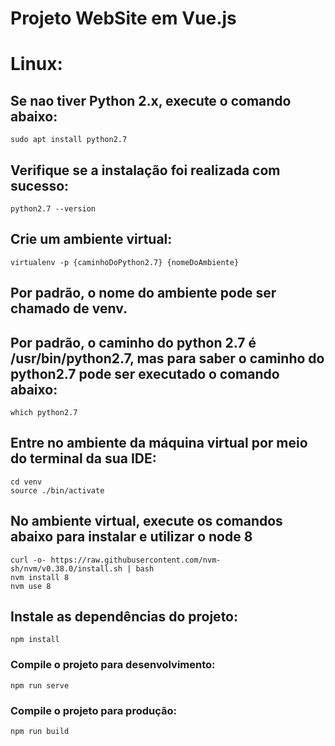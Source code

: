 # Projeto WebSite em Vue.js

# Linux:

## Se nao tiver Python 2.x, execute o comando abaixo:

```
sudo apt install python2.7
```

## Verifique se a instalação foi realizada com sucesso:

```
python2.7 --version
```

## Crie um ambiente virtual:

```
virtualenv -p {caminhoDoPython2.7} {nomeDoAmbiente}
```

## Por padrão, o nome do ambiente pode ser chamado de venv.

## Por padrão, o caminho do python 2.7 é /usr/bin/python2.7, mas para saber o caminho do python2.7 pode ser executado o comando abaixo:

```
which python2.7
```

## Entre no ambiente da máquina virtual por meio do terminal da sua IDE:

```
cd venv
source ./bin/activate
```

## No ambiente virtual, execute os comandos abaixo para instalar e utilizar o node 8

```
curl -o- https://raw.githubusercontent.com/nvm-sh/nvm/v0.38.0/install.sh | bash
nvm install 8
nvm use 8
```

## Instale as dependências do projeto:

```
npm install
```

### Compile o projeto para desenvolvimento:
```
npm run serve
```

### Compile o projeto para produção:
```
npm run build
```